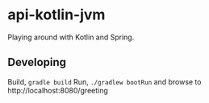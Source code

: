 # api-kotlin-jvm

Playing around with Kotlin and Spring.

## Developing

Build, `gradle build`
Run, `./gradlew bootRun` and browse to http://localhost:8080/greeting
